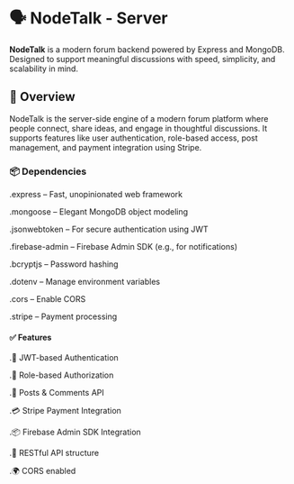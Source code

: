 # 🗣️ NodeTalk - Server

**NodeTalk** is a modern forum backend powered by Express and MongoDB. Designed to support meaningful discussions with speed, simplicity, and scalability in mind.

## 🚀 Overview

NodeTalk is the server-side engine of a modern forum platform where people connect, share ideas, and engage in thoughtful discussions. It supports features like user authentication, role-based access, post management, and payment integration using Stripe.


### 📦 Dependencies

.express – Fast, unopinionated web framework

.mongoose – Elegant MongoDB object modeling

.jsonwebtoken – For secure authentication using JWT

.firebase-admin – Firebase Admin SDK (e.g., for notifications)

.bcryptjs – Password hashing

.dotenv – Manage environment variables

.cors – Enable CORS

.stripe – Payment processing


#### ✅ Features
.🔐 JWT-based Authentication

.👥 Role-based Authorization

.📝 Posts & Comments API

.💳 Stripe Payment Integration

.📦 Firebase Admin SDK Integration

.📃 RESTful API structure

.🌍 CORS enabled




